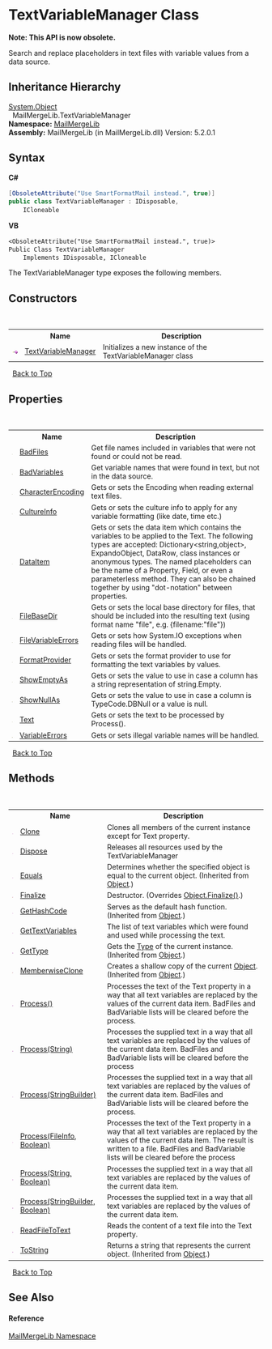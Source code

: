 # TextVariableManager Class
 

**Note: This API is now obsolete.**

Search and replace placeholders in text files with variable values from a data source.


## Inheritance Hierarchy
<a href="http://msdn2.microsoft.com/en-us/library/e5kfa45b" target="_blank">System.Object</a><br />&nbsp;&nbsp;MailMergeLib.TextVariableManager<br />
**Namespace:**&nbsp;<a href="31c6ebbe-d683-7561-7308-5a5ee1f76bf5">MailMergeLib</a><br />**Assembly:**&nbsp;MailMergeLib (in MailMergeLib.dll) Version: 5.2.0.1

## Syntax

**C#**<br />
``` C#
[ObsoleteAttribute("Use SmartFormatMail instead.", true)]
public class TextVariableManager : IDisposable, 
	ICloneable
```

**VB**<br />
``` VB
<ObsoleteAttribute("Use SmartFormatMail instead.", true)>
Public Class TextVariableManager
	Implements IDisposable, ICloneable
```

The TextVariableManager type exposes the following members.


## Constructors
&nbsp;<table><tr><th></th><th>Name</th><th>Description</th></tr><tr><td>![Public method](media/pubmethod.gif "Public method")</td><td><a href="6839e2d2-7f0c-1c8d-8d3d-370c3d388fea">TextVariableManager</a></td><td>
Initializes a new instance of the TextVariableManager class</td></tr></table>&nbsp;
<a href="#textvariablemanager-class">Back to Top</a>

## Properties
&nbsp;<table><tr><th></th><th>Name</th><th>Description</th></tr><tr><td>![Public property](media/pubproperty.gif "Public property")</td><td><a href="dd7d9ed6-a8be-9997-48d8-5d5081cb35f7">BadFiles</a></td><td>
Get file names included in variables that were not found or could not be read.</td></tr><tr><td>![Public property](media/pubproperty.gif "Public property")</td><td><a href="c0e8cfc0-8bf1-8c58-2392-410b62883b90">BadVariables</a></td><td>
Get variable names that were found in text, but not in the data source.</td></tr><tr><td>![Public property](media/pubproperty.gif "Public property")</td><td><a href="6b724dce-7fa4-5b31-9ad3-a70816ae358a">CharacterEncoding</a></td><td>
Gets or sets the Encoding when reading external text files.</td></tr><tr><td>![Public property](media/pubproperty.gif "Public property")</td><td><a href="c5652aeb-523a-11a9-71f4-9bc90320b0ef">CultureInfo</a></td><td>
Gets or sets the culture info to apply for any variable formatting (like date, time etc.)</td></tr><tr><td>![Public property](media/pubproperty.gif "Public property")</td><td><a href="058f3aef-0fda-0661-999f-b90c205c7cfb">DataItem</a></td><td>
Gets or sets the data item which contains the variables to be applied to the Text. The following types are accepted: Dictionary<string,object>, ExpandoObject, DataRow, class instances or anonymous types. The named placeholders can be the name of a Property, Field, or even a parameterless method. They can also be chained together by using "dot-notation" between properties.</td></tr><tr><td>![Public property](media/pubproperty.gif "Public property")</td><td><a href="0a936db2-dc62-909f-a703-b3b7cca97ea1">FileBaseDir</a></td><td>
Gets or sets the local base directory for files, that should be included into the resulting text (using format name "file", e.g. {filename:"file"})</td></tr><tr><td>![Public property](media/pubproperty.gif "Public property")</td><td><a href="7082fbef-8d6b-04d1-3e22-969661a7981d">FileVariableErrors</a></td><td>
Gets or sets how System.IO exceptions when reading files will be handled.</td></tr><tr><td>![Public property](media/pubproperty.gif "Public property")</td><td><a href="99dfcdae-84af-f257-3eeb-69f684afa465">FormatProvider</a></td><td>
Gets or sets the format provider to use for formatting the text variables by values.</td></tr><tr><td>![Public property](media/pubproperty.gif "Public property")</td><td><a href="915503cb-6d59-f21f-9d9d-2279e14dffa8">ShowEmptyAs</a></td><td>
Gets or sets the value to use in case a column has a string representation of string.Empty.</td></tr><tr><td>![Public property](media/pubproperty.gif "Public property")</td><td><a href="dd2b1878-004a-8e8b-537d-ed833f93be19">ShowNullAs</a></td><td>
Gets or sets the value to use in case a column is TypeCode.DBNull or a value is null.</td></tr><tr><td>![Public property](media/pubproperty.gif "Public property")</td><td><a href="d52caf2d-9437-31f2-5e58-171a2e1ff1a9">Text</a></td><td>
Gets or sets the text to be processed by Process().</td></tr><tr><td>![Public property](media/pubproperty.gif "Public property")</td><td><a href="73c6271f-c52b-9e60-5707-4e374d85cf8c">VariableErrors</a></td><td>
Gets or sets illegal variable names will be handled.</td></tr></table>&nbsp;
<a href="#textvariablemanager-class">Back to Top</a>

## Methods
&nbsp;<table><tr><th></th><th>Name</th><th>Description</th></tr><tr><td>![Public method](media/pubmethod.gif "Public method")</td><td><a href="5c0be1aa-c7de-b8ca-5121-f77338f7914f">Clone</a></td><td>
Clones all members of the current instance except for Text property.</td></tr><tr><td>![Public method](media/pubmethod.gif "Public method")</td><td><a href="5c8e13c2-7e6b-dacc-f726-adb1fa47fc61">Dispose</a></td><td>
Releases all resources used by the TextVariableManager</td></tr><tr><td>![Public method](media/pubmethod.gif "Public method")</td><td><a href="http://msdn2.microsoft.com/en-us/library/bsc2ak47" target="_blank">Equals</a></td><td>
Determines whether the specified object is equal to the current object.
 (Inherited from <a href="http://msdn2.microsoft.com/en-us/library/e5kfa45b" target="_blank">Object</a>.)</td></tr><tr><td>![Protected method](media/protmethod.gif "Protected method")</td><td><a href="a474d8c9-6c44-4374-8688-cbd24acb60b4">Finalize</a></td><td>
Destructor.
 (Overrides <a href="http://msdn2.microsoft.com/en-us/library/4k87zsw7" target="_blank">Object.Finalize()</a>.)</td></tr><tr><td>![Public method](media/pubmethod.gif "Public method")</td><td><a href="http://msdn2.microsoft.com/en-us/library/zdee4b3y" target="_blank">GetHashCode</a></td><td>
Serves as the default hash function.
 (Inherited from <a href="http://msdn2.microsoft.com/en-us/library/e5kfa45b" target="_blank">Object</a>.)</td></tr><tr><td>![Public method](media/pubmethod.gif "Public method")</td><td><a href="e8d5acd3-7a4a-36f7-cad1-cbf116197079">GetTextVariables</a></td><td>
The list of text variables which were found and used while processing the text.</td></tr><tr><td>![Public method](media/pubmethod.gif "Public method")</td><td><a href="http://msdn2.microsoft.com/en-us/library/dfwy45w9" target="_blank">GetType</a></td><td>
Gets the <a href="http://msdn2.microsoft.com/en-us/library/42892f65" target="_blank">Type</a> of the current instance.
 (Inherited from <a href="http://msdn2.microsoft.com/en-us/library/e5kfa45b" target="_blank">Object</a>.)</td></tr><tr><td>![Protected method](media/protmethod.gif "Protected method")</td><td><a href="http://msdn2.microsoft.com/en-us/library/57ctke0a" target="_blank">MemberwiseClone</a></td><td>
Creates a shallow copy of the current <a href="http://msdn2.microsoft.com/en-us/library/e5kfa45b" target="_blank">Object</a>.
 (Inherited from <a href="http://msdn2.microsoft.com/en-us/library/e5kfa45b" target="_blank">Object</a>.)</td></tr><tr><td>![Public method](media/pubmethod.gif "Public method")</td><td><a href="78c21048-f723-3611-6a5d-677fc7b37ae4">Process()</a></td><td>
Processes the text of the Text property in a way that all text variables are replaced by the values of the current data item. BadFiles and BadVariable lists will be cleared before the process.</td></tr><tr><td>![Public method](media/pubmethod.gif "Public method")</td><td><a href="008b17f4-9280-22a4-38de-a6792998fe5b">Process(String)</a></td><td>
Processes the supplied text in a way that all text variables are replaced by the values of the current data item. BadFiles and BadVariable lists will be cleared before the process</td></tr><tr><td>![Public method](media/pubmethod.gif "Public method")</td><td><a href="33065563-9ded-adfa-f14b-757028254f59">Process(StringBuilder)</a></td><td>
Processes the supplied text in a way that all text variables are replaced by the values of the current data item. BadFiles and BadVariable lists will be cleared before the process.</td></tr><tr><td>![Public method](media/pubmethod.gif "Public method")</td><td><a href="e58f12ab-217e-f8df-07fa-d65b8d76773d">Process(FileInfo, Boolean)</a></td><td>
Processes the text of the Text property in a way that all text variables are replaced by the values of the current data item. The result is written to a file. BadFiles and BadVariable lists will be cleared before the process</td></tr><tr><td>![Public method](media/pubmethod.gif "Public method")</td><td><a href="5a727f64-4ca0-6543-18bf-375d69a4964b">Process(String, Boolean)</a></td><td>
Processes the supplied text in a way that all text variables are replaced by the values of the current data item.</td></tr><tr><td>![Public method](media/pubmethod.gif "Public method")</td><td><a href="47224725-b1b8-5078-2693-60dc17ef1be2">Process(StringBuilder, Boolean)</a></td><td>
Processes the supplied text in a way that all text variables are replaced by the values of the current data item.</td></tr><tr><td>![Public method](media/pubmethod.gif "Public method")</td><td><a href="3a39d0d0-3a49-7f78-91ec-81ef08d638f4">ReadFileToText</a></td><td>
Reads the content of a text file into the Text property.</td></tr><tr><td>![Public method](media/pubmethod.gif "Public method")</td><td><a href="http://msdn2.microsoft.com/en-us/library/7bxwbwt2" target="_blank">ToString</a></td><td>
Returns a string that represents the current object.
 (Inherited from <a href="http://msdn2.microsoft.com/en-us/library/e5kfa45b" target="_blank">Object</a>.)</td></tr></table>&nbsp;
<a href="#textvariablemanager-class">Back to Top</a>

## See Also


#### Reference
<a href="31c6ebbe-d683-7561-7308-5a5ee1f76bf5">MailMergeLib Namespace</a><br />
